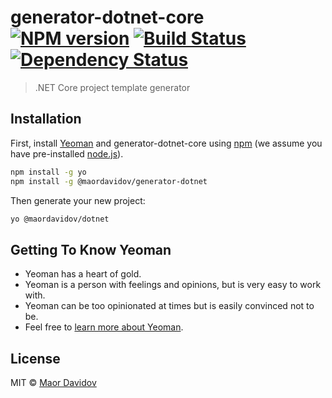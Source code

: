 # generator-dotnet-core [![NPM version][npm-image]][npm-url] [![Build Status][travis-image]][travis-url] [![Dependency Status][daviddm-image]][daviddm-url]
> .NET Core project template generator

## Installation

First, install [Yeoman](http://yeoman.io) and generator-dotnet-core using [npm](https://www.npmjs.com/) (we assume you have pre-installed [node.js](https://nodejs.org/)).

```bash
npm install -g yo
npm install -g @maordavidov/generator-dotnet
```

Then generate your new project:

```bash
yo @maordavidov/dotnet
```

## Getting To Know Yeoman

 * Yeoman has a heart of gold.
 * Yeoman is a person with feelings and opinions, but is very easy to work with.
 * Yeoman can be too opinionated at times but is easily convinced not to be.
 * Feel free to [learn more about Yeoman](http://yeoman.io/).

## License

MIT © [Maor Davidov]()


[npm-image]: https://badge.fury.io/js/generator-dotnet-core.svg
[npm-url]: https://npmjs.org/package/generator-dotnet-core
[travis-image]: https://travis-ci.org/maordavidov/generator-dotnet-core.svg?branch=master
[travis-url]: https://travis-ci.org/maordavidov/generator-dotnet-core
[daviddm-image]: https://david-dm.org/maordavidov/generator-dotnet-core.svg?theme=shields.io
[daviddm-url]: https://david-dm.org/maordavidov/generator-dotnet-core
